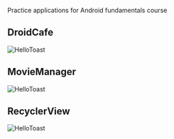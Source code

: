Practice applications for Android fundamentals course

## DroidCafe
<img src="https://i.imgur.com/krQ3CfI.gif" title="HelloToast">

## MovieManager
<img src="https://i.imgur.com/3uT5wc1.gif" title="HelloToast">

## RecyclerView
<img src="https://i.imgur.com/S2eg1MD.gif" title="HelloToast">
